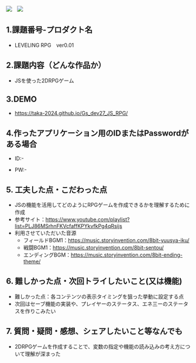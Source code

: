 <img src="https://img.shields.io/badge/-HTML5-333.svg?logo=html5&style=flat">　<img src="https://img.shields.io/badge/Javascript-276DC3.svg?logo=javascript&style=flat">



## 1.課題番号-プロダクト名

  - LEVELING RPG　ver0.01


## 2.課題内容（どんな作品か）

  - JSを使った2DRPGゲーム


## 3.DEMO

- https://taka-2024.github.io/Gs_dev27_JS_RPG/


## 4.作ったアプリケーション用のIDまたはPasswordがある場合

- ID:-

- PW:-


## 5. 工夫した点・こだわった点

- JSの機能を活用してどのようにRPGゲームを作成できるかを理解するために作成
- 参考サイト：https://www.youtube.com/playlist?list=PLJ86MSrhnFKVcfaffKPYkvfkPg4qRsijs
- 利用させていただいた音源
  - フィールドBGM1：https://music.storyinvention.com/8bit-yuusya-iku/
  - 戦闘BGM1：https://music.storyinvention.com/8bit-sentou/
  - エンディングBGM：https://music.storyinvention.com/8bit-ending-theme/



## 6. 難しかった点・次回トライしたいこと(又は機能)

- 難しかった点：各コンテンツの表示タイミングを狙った挙動に設定する点
- 次回はセーブ機能の実装や、プレイヤーのステータス、エネ三ーのステータスを作りこみたい


## 7. 質問・疑問・感想、シェアしたいこと等なんでも

- 2DRPGゲームを作成することで、変数の指定や機能の読み込みの考え方について理解が深まった
